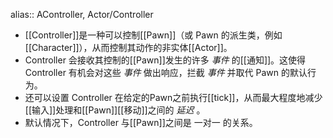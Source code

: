 alias:: AController, Actor/Controller

- [[Controller]]是一种可以控制[[Pawn]]（或 Pawn 的派生类，例如[[Character]]），从而控制其动作的非实体[[Actor]]。
- Controller 会接收其控制的[[Pawn]]发生的许多 *事件* 的[[通知]]。这使得 Controller 有机会对这些 *事件* 做出响应，拦截 *事件* 并取代 Pawn 的默认行为。
- 还可以设置 Controller 在给定的Pawn之前执行[[tick]]，从而最大程度地减少[[输入]]处理和[[Pawn]][[移动]]之间的 *延迟* 。
- 默认情况下，Controller 与[[Pawn]]之间是 一对一 的关系。